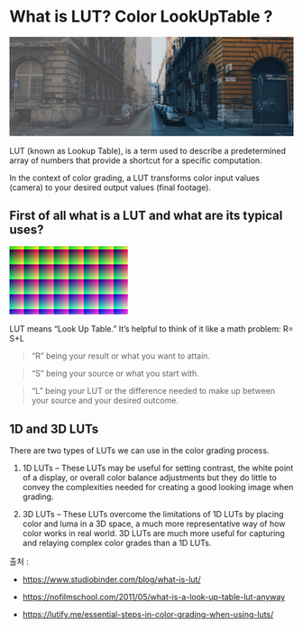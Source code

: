 What is LUT? Color LookUpTable ?
===============
![colorlut](https://raw.githubusercontent.com/PhoebeLimm/2DDigitalCompositing/master/Week3/img/%E1%84%89%E1%85%B3%E1%84%8F%E1%85%B3%E1%84%85%E1%85%B5%E1%86%AB%E1%84%89%E1%85%A3%E1%86%BA%202020-09-28%20%E1%84%8B%E1%85%A9%E1%84%8C%E1%85%A5%E1%86%AB%201.44.15.png)

LUT (known as Lookup Table), is a term used to describe a predetermined array of numbers that provide a shortcut for a specific computation. 


In the context of color grading, a LUT transforms color input values (camera) to your desired output values (final footage).

First of all what is a LUT and what are its typical uses?
---------------------------

![LUTS](https://raw.githubusercontent.com/PhoebeLimm/2DDigitalCompositing/master/Week3/img/lut-buddy.jpg)

LUT means “Look Up Table.” It’s helpful to think of it like a math problem: R= S+L


> “R” being your result or what you want to attain.


> “S” being your source or what you start with.


> “L” being your LUT or the difference needed to make up between your source and your desired outcome.



1D and 3D LUTs
-----------

There are two types of LUTs we can use in the color grading process.

1. 1D LUTs – These LUTs may be useful for setting contrast, the white point of a display, or overall color balance adjustments but they do little to convey the complexities needed for creating a good looking image when grading.


2. 3D LUTs – These LUTs overcome the limitations of 1D LUTs by placing color and luma in a 3D space, a much more representative way of how color works in real world. 3D LUTs are much more useful for capturing and relaying complex color grades than a 1D LUTs.



출처 : 


- https://www.studiobinder.com/blog/what-is-lut/


- https://nofilmschool.com/2011/05/what-is-a-look-up-table-lut-anyway


- https://lutify.me/essential-steps-in-color-grading-when-using-luts/
